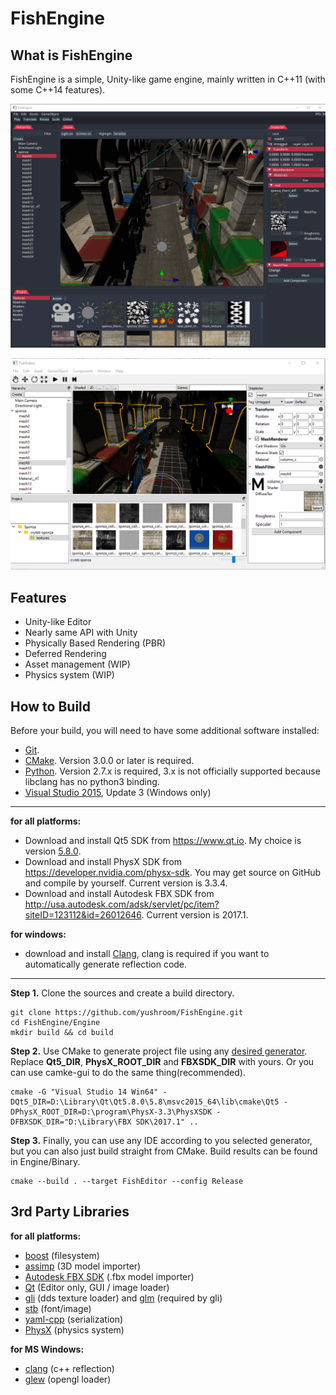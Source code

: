 # FishEngine

## What is FishEngine

FishEngine is a simple, Unity-like game engine, mainly written in C++11 (with some C++14 features).

![1](Snapshot/20161129.png)

![2](Snapshot/20170215.png)



## Features

- Unity-like Editor
- Nearly same API with Unity
- Physically Based Rendering (PBR)
- Deferred Rendering
- Asset management (WIP)
- Physics system (WIP)




## How to Build

Before your build, you will need to have some additional software installed:

- [Git](http://git-scm.com/downloads).
- [CMake](https://cmake.org/download/). Version 3.0.0 or later is required.
- [Python](https://www.python.org/downloads/). Version 2.7.x is required, 3.x is not officially supported because libclang has no python3 binding.
- [Visual Studio 2015](https://www.visualstudio.com/downloads), Update 3 (Windows only)


---

**for all platforms:**

- Download and install Qt5 SDK from https://www.qt.io. My choice is version [5.8.0](http://download.qt.io/official_releases/qt/5.8/5.8.0/qt-opensource-mac-x64-clang-5.8.0.dmg).
- Download and install PhysX SDK from https://developer.nvidia.com/physx-sdk. You may get source on GitHub and compile by yourself. Current version is 3.3.4.
- Download and install Autodesk FBX SDK from http://usa.autodesk.com/adsk/servlet/pc/item?siteID=123112&id=26012646. Current version is 2017.1.

**for windows:**

- download and install [Clang](http://releases.llvm.org/3.9.1/LLVM-3.9.1-win64.exe), clang is required if you want to automatically generate reflection code.

---

**Step 1.** Clone the sources and create a build directory.

```shell
git clone https://github.com/yushroom/FishEngine.git
cd FishEngine/Engine
mkdir build && cd build
```
**Step 2.** Use CMake to generate project file using any [desired generator](https://cmake.org/cmake/help/v3.0/manual/cmake-generators.7.html). Replace **Qt5_DIR**, **PhysX_ROOT_DIR** and **FBXSDK_DIR** with yours. Or you can use camke-gui to do the same thing(recommended).

```shell
cmake -G "Visual Studio 14 Win64" -DQt5_DIR=D:\Library\Qt\Qt5.8.0\5.8\msvc2015_64\lib\cmake\Qt5 -DPhysX_ROOT_DIR=D:\program\PhysX-3.3\PhysXSDK -DFBXSDK_DIR="D:\Library\FBX SDK\2017.1" ..
```

**Step 3.** Finally, you can use any IDE according to you selected generator, but you can also just build straight from CMake. Build results can be found in Engine/Binary.

```shell
cmake --build . --target FishEditor --config Release
```



## 3rd Party Libraries

**for all platforms:**

- [boost](http://www.boost.org/) (filesystem)
- [assimp](https://github.com/assimp/assimp) (3D model importer)
- [Autodesk FBX SDK](http://www.autodesk.com/products/fbx/overview) (.fbx model importer)
- [Qt](https://www.qt.io) (Editor only,  GUI / image loader)
- [gli](https://github.com/g-truc/gli) (dds texture loader) and [glm](https://github.com/g-truc/glm) (required by gli)
- [stb](https://github.com/nothings/stb) (font/image)
- [yaml-cpp](https://github.com/jbeder/yaml-cpp) (serialization)
- [PhysX](https://developer.nvidia.com/physx-sdk) (physics system)


**for MS Windows:**

- [clang](http://www.boost.org/) (c++ reflection)
- [glew](https://github.com/nigels-com/glew) (opengl loader)

